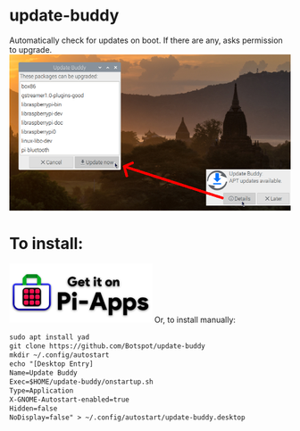# update-buddy
Automatically check for updates on boot. If there are any, asks permission to upgrade.  
![screenshot](https://github.com/Botspot/update-buddy/blob/main/screenshot.png?raw=true)
# To install:
[![badge](https://github.com/Botspot/pi-apps/blob/master/icons/badge.png?raw=true)](https://github.com/Botspot/pi-apps)
Or, to install manually:
```
sudo apt install yad
git clone https://github.com/Botspot/update-buddy
mkdir ~/.config/autostart
echo "[Desktop Entry]
Name=Update Buddy
Exec=$HOME/update-buddy/onstartup.sh
Type=Application
X-GNOME-Autostart-enabled=true
Hidden=false
NoDisplay=false" > ~/.config/autostart/update-buddy.desktop
```
